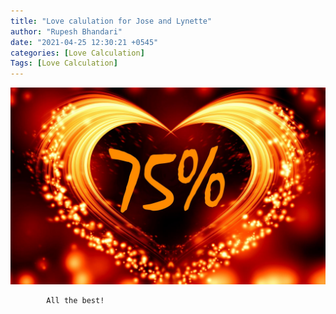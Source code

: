 ```yaml
---
title: "Love calulation for Jose and Lynette"
author: "Rupesh Bhandari"
date: "2021-04-25 12:30:21 +0545"
categories: [Love Calculation]
Tags: [Love Calculation]
---
```


![Match Picture](/assets/img/lovecal/Jose-Lynette.jpg)

            All the best!
    